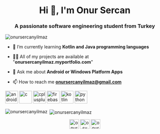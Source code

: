 <h1 align="center">Hi 👋, I'm Onur Sercan</h1>
<h3 align="center">A passionate software engineering student from Turkey</h3>

<p align="left"> <img src="https://komarev.com/ghpvc/?username=onursercanyilmaz" alt="onursercanyilmaz" /> </p>

- 🌱 I’m currently learning **Kotlin and Java programming languages**
- 👨‍💻 All of my projects are available at "**onursercanyilmaz.myportfolio.com**"

- 💬 Ask me about **Android or Windows Platform Apps**

- 📫 How to reach me **onursercanyilmaz@gmail.com**

<p align="left"><img src="https://devicons.github.io/devicon/devicon.git/icons/android/android-original-wordmark.svg" alt="android" width="40" height="40"/> <img src="https://devicons.github.io/devicon/devicon.git/icons/c/c-original.svg" alt="c" width="40" height="40"/> <img src="https://devicons.github.io/devicon/devicon.git/icons/cplusplus/cplusplus-original.svg" alt="cplusplus" width="40" height="40"/> <img src="https://www.vectorlogo.zone/logos/firebase/firebase-icon.svg" alt="firebase" width="40" height="40"/> <img src="https://www.vectorlogo.zone/logos/kotlinlang/kotlinlang-icon.svg" alt="kotlin" width="40" height="40"/> <img src="https://devicons.github.io/devicon/devicon.git/icons/python/python-original.svg" alt="python" width="40" height="40"/></p><p><img align="left" src="https://github-readme-stats.vercel.app/api/top-langs/?username=onursercanyilmaz&layout=compact&hide=html" alt="onursercanyilmaz" /></p>

<p>&nbsp;<img align="center" src="https://github-readme-stats.vercel.app/api?username=onursercanyilmaz&show_icons=true" alt="onursercanyilmaz" /></p>

<p align="center">
<a href="https://twitter.com/onursercanylmaz" target="blank"><img align="center" src="https://cdn.jsdelivr.net/npm/simple-icons@3.0.1/icons/twitter.svg" alt="onursercanylmaz" height="30" width="30" /></a>
<a href="https://linkedin.com/in/osy" target="blank"><img align="center" src="https://cdn.jsdelivr.net/npm/simple-icons@3.0.1/icons/linkedin.svg" alt="osy" height="30" width="30" /></a>
<a href="https://kaggle.com/onursercanyilmaz" target="blank"><img align="center" src="https://cdn.jsdelivr.net/npm/simple-icons@3.0.1/icons/kaggle.svg" alt="onursercanyilmaz" height="30" width="30" /></a>
</p>
